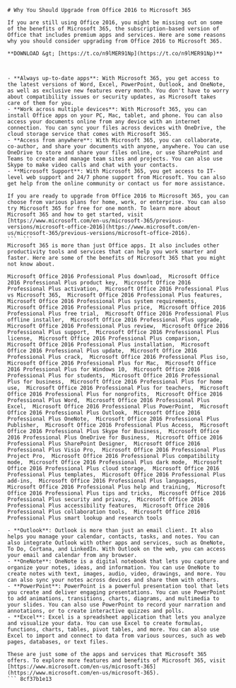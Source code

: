
 ``` 
# Why You Should Upgrade from Office 2016 to Microsoft 365
 
If you are still using Office 2016, you might be missing out on some of the benefits of Microsoft 365, the subscription-based version of Office that includes premium apps and services. Here are some reasons why you should consider upgrading from Office 2016 to Microsoft 365.
 
**DOWNLOAD &gt; [https://t.co/n9lMER91Np](https://t.co/n9lMER91Np)**


 
- **Always up-to-date apps**: With Microsoft 365, you get access to the latest versions of Word, Excel, PowerPoint, Outlook, and OneNote, as well as exclusive new features every month. You don't have to worry about compatibility issues or security updates, as Microsoft takes care of them for you.
- **Work across multiple devices**: With Microsoft 365, you can install Office apps on your PC, Mac, tablet, and phone. You can also access your documents online from any device with an internet connection. You can sync your files across devices with OneDrive, the cloud storage service that comes with Microsoft 365.
- **Access from anywhere**: With Microsoft 365, you can collaborate, co-author, and share your documents with anyone, anywhere. You can use OneDrive to store and share your files online, or use SharePoint and Teams to create and manage team sites and projects. You can also use Skype to make video calls and chat with your contacts.
- **Microsoft Support**: With Microsoft 365, you get access to IT-level web support and 24/7 phone support from Microsoft. You can also get help from the online community or contact us for more assistance.

If you are ready to upgrade from Office 2016 to Microsoft 365, you can choose from various plans for home, work, or enterprise. You can also try Microsoft 365 for free for one month. To learn more about Microsoft 365 and how to get started, visit [https://www.microsoft.com/en-us/microsoft-365/previous-versions/microsoft-office-2016](https://www.microsoft.com/en-us/microsoft-365/previous-versions/microsoft-office-2016).
 ```  ``` 
Microsoft 365 is more than just Office apps. It also includes other productivity tools and services that can help you work smarter and faster. Here are some of the benefits of Microsoft 365 that you might not know about.
 
Microsoft Office 2016 Professional Plus download,  Microsoft Office 2016 Professional Plus product key,  Microsoft Office 2016 Professional Plus activation,  Microsoft Office 2016 Professional Plus vs Microsoft 365,  Microsoft Office 2016 Professional Plus features,  Microsoft Office 2016 Professional Plus system requirements,  Microsoft Office 2016 Professional Plus price,  Microsoft Office 2016 Professional Plus free trial,  Microsoft Office 2016 Professional Plus offline installer,  Microsoft Office 2016 Professional Plus upgrade,  Microsoft Office 2016 Professional Plus review,  Microsoft Office 2016 Professional Plus support,  Microsoft Office 2016 Professional Plus license,  Microsoft Office 2016 Professional Plus comparison,  Microsoft Office 2016 Professional Plus installation,  Microsoft Office 2016 Professional Plus update,  Microsoft Office 2016 Professional Plus crack,  Microsoft Office 2016 Professional Plus iso,  Microsoft Office 2016 Professional Plus for Mac,  Microsoft Office 2016 Professional Plus for Windows 10,  Microsoft Office 2016 Professional Plus for students,  Microsoft Office 2016 Professional Plus for business,  Microsoft Office 2016 Professional Plus for home use,  Microsoft Office 2016 Professional Plus for teachers,  Microsoft Office 2016 Professional Plus for nonprofits,  Microsoft Office 2016 Professional Plus Word,  Microsoft Office 2016 Professional Plus Excel,  Microsoft Office 2016 Professional Plus PowerPoint,  Microsoft Office 2016 Professional Plus Outlook,  Microsoft Office 2016 Professional Plus OneNote,  Microsoft Office 2016 Professional Plus Publisher,  Microsoft Office 2016 Professional Plus Access,  Microsoft Office 2016 Professional Plus Skype for Business,  Microsoft Office 2016 Professional Plus OneDrive for Business,  Microsoft Office 2016 Professional Plus SharePoint Designer,  Microsoft Office 2016 Professional Plus Visio Pro,  Microsoft Office 2016 Professional Plus Project Pro,  Microsoft Office 2016 Professional Plus compatibility mode,  Microsoft Office 2016 Professional Plus dark mode,  Microsoft Office 2016 Professional Plus cloud storage,  Microsoft Office 2016 Professional Plus templates,  Microsoft Office 2016 Professional Plus add-ins,  Microsoft Office 2016 Professional Plus languages,  Microsoft Office 2016 Professional Plus help and training,  Microsoft Office 2016 Professional Plus tips and tricks,  Microsoft Office 2016 Professional Plus security and privacy,  Microsoft Office 2016 Professional Plus accessibility features,  Microsoft Office 2016 Professional Plus collaboration tools,  Microsoft Office 2016 Professional Plus smart lookup and research tools

- **Outlook**: Outlook is more than just an email client. It also helps you manage your calendar, contacts, tasks, and notes. You can also integrate Outlook with other apps and services, such as OneNote, To Do, Cortana, and LinkedIn. With Outlook on the web, you can access your email and calendar from any browser.
- **OneNote**: OneNote is a digital notebook that lets you capture and organize your notes, ideas, and information. You can use OneNote to create notes with text, images, audio, video, drawings, and more. You can also sync your notes across devices and share them with others.
- **PowerPoint**: PowerPoint is a powerful presentation tool that lets you create and deliver engaging presentations. You can use PowerPoint to add animations, transitions, charts, diagrams, and multimedia to your slides. You can also use PowerPoint to record your narration and annotations, or to create interactive quizzes and polls.
- **Excel**: Excel is a spreadsheet application that lets you analyze and visualize your data. You can use Excel to create formulas, functions, charts, tables, pivot tables, and more. You can also use Excel to import and connect to data from various sources, such as web pages, databases, or text files.

These are just some of the apps and services that Microsoft 365 offers. To explore more features and benefits of Microsoft 365, visit [https://www.microsoft.com/en-us/microsoft-365](https://www.microsoft.com/en-us/microsoft-365).
 ``` 8cf37b1e13
 

